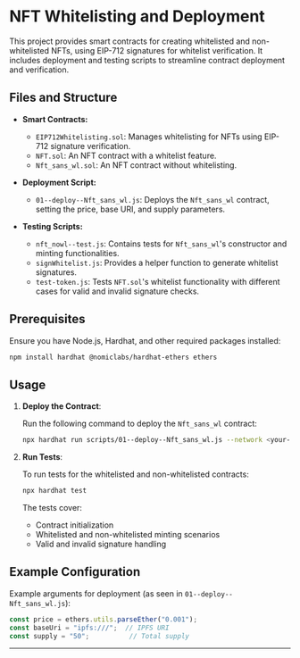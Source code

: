 
# NFT Whitelisting and Deployment

This project provides smart contracts for creating whitelisted and non-whitelisted NFTs, using EIP-712 signatures for whitelist verification. It includes deployment and testing scripts to streamline contract deployment and verification.

## Files and Structure

- **Smart Contracts:**
  - `EIP712Whitelisting.sol`: Manages whitelisting for NFTs using EIP-712 signature verification.
  - `NFT.sol`: An NFT contract with a whitelist feature.
  - `Nft_sans_wl.sol`: An NFT contract without whitelisting.

- **Deployment Script:**
  - `01--deploy--Nft_sans_wl.js`: Deploys the `Nft_sans_wl` contract, setting the price, base URI, and supply parameters.

- **Testing Scripts:**
  - `nft_nowl--test.js`: Contains tests for `Nft_sans_wl`'s constructor and minting functionalities.
  - `signWhitelist.js`: Provides a helper function to generate whitelist signatures.
  - `test-token.js`: Tests `NFT.sol`'s whitelist functionality with different cases for valid and invalid signature checks.

## Prerequisites

Ensure you have Node.js, Hardhat, and other required packages installed:

```bash
npm install hardhat @nomiclabs/hardhat-ethers ethers
```

## Usage

1. **Deploy the Contract**:

   Run the following command to deploy the `Nft_sans_wl` contract:

   ```bash
   npx hardhat run scripts/01--deploy--Nft_sans_wl.js --network <your-network>
   ```

2. **Run Tests**:

   To run tests for the whitelisted and non-whitelisted contracts:

   ```bash
   npx hardhat test
   ```

   The tests cover:
   - Contract initialization
   - Whitelisted and non-whitelisted minting scenarios
   - Valid and invalid signature handling

## Example Configuration

Example arguments for deployment (as seen in `01--deploy--Nft_sans_wl.js`):

```javascript
const price = ethers.utils.parseEther("0.001");
const baseUri = "ipfs:///";  // IPFS URI
const supply = "50";          // Total supply
```

---
